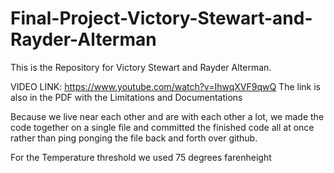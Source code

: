# Final-Project-Victory-Stewart-and-Rayder-Alterman

This is the Repository for Victory Stewart and Rayder Alterman. 

VIDEO LINK: https://www.youtube.com/watch?v=IhwqXVF9qwQ
   The link is also in the PDF with the Limitations and Documentations

Because we live near each other and are with each other a lot, we made the code together on a single file and committed the finished code all at once rather than ping ponging the file back and forth over github.
   
For the Temperature threshold we used 75 degrees farenheight

